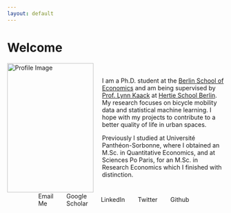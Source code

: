```yaml
---
layout: default
---
```

# Welcome

<div style="display: flex; align-items: center;">
    <img src="assets/KaiserSilke_profil.JPG" alt="Profile Image" width="200" height="300" style="margin-right: 20px;">
    <div>
        <p>
            I am a Ph.D. student at the <a href="https://berlinschoolofeconomics.de/home">Berlin School of Economics</a>  and am being supervised by
            <a href="https://lynnkaack.com/index.html">Prof. Lynn Kaack</a> at
            <a href="https://www.hertie-school.org/en/datasciencelab/people/profile/person/kaiser">Hertie School Berlin</a>.
            My research focuses on bicycle mobility data and statistical machine learning. I hope with my projects
            to contribute to a better quality of life in urban spaces.
        </p>
        <p>
            Previously I studied at Université Panthéon-Sorbonne, where I obtained an M.Sc. in Quantitative Economics,
            and at Sciences Po Paris, for an M.Sc. in Research Economics which I finished with distinction.
        </p>
    </div>
</div>

<div class="icon-links">
  <a href="mailto:your.email@example.com">
    <i class="fa fa-envelope"></i> Email Me
  </a>
  
  <a href="https://scholar.google.de/citations?user=gcnnM8IAAAAJ&hl=de&oi=sra">
    <i class="fa fa-graduation-cap"></i> Google Scholar
  </a>

  <a href="https://linkedin.com/in/silke-kaiser">
    <i class="fa fa-linkedin"></i> LinkedIn
  </a>

  <a href="https://twitter.com/S_K_Kaiser">
    <i class="fa fa-twitter"></i> Twitter
  </a>

  <a href="https://github.com/silkekaiser">
    <i class="fa fa-github"></i> Github
  </a>
</div>

<style>
  .icon-links {
    display: flex;
    justify-content: center; /* Center the links horizontally */
    align-items: center;
    max-width: 300px;
    margin: 0 auto;
  }

  .icon-links a {
    text-decoration: none;
    margin-right: 20px; /* Add spacing between links */
    display: flex;
    align-items: center;
  }

  .icon-links i {
    margin-right: 10px;
  }
</style>
